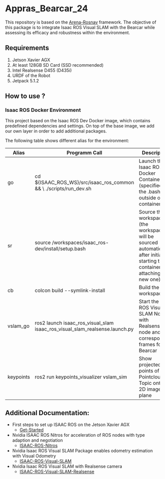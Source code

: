# Appras_Bearcar_24

This repository is based on the [Arena-Rosnav](https://arena-rosnav.readthedocs.io/en/latest/) framework. The objective of this package is to integrate Isaac ROS Visual SLAM with the Bearcar while assessing its efficacy and robustness within the environment.

## Requirements

1. Jetson Xavier AGX 
2. At least 128GB SD Card (SSD recommended)
3. Intel Realsense D455 (D435i)
4. URDF of the Robot 
5. Jetpack 5.1.2

## How to use ?

### Isaac ROS Docker Environment

This project based on the Isaac ROS Dev Docker image, which contains predefined dependencies and settings. 
On top of the base image, we add our own layer in order to add additional packages.

The following table shows different alias for the environment:


| Alias                              | Programm Call | Description  |
|----------                          |----------     |----------    |
| go                                 | cd ${ISAAC_ROS_WS}/src/isaac_ros_common && \ ./scripts/run_dev.sh            | Launch the Isaac ROS Docker Container (specified in the .bashrc outside of the container)                                           |
| sr                                 | source /workspaces/isaac_ros-dev/install/setup.bash                          | Source the workspace (the workspace will be sourced automatically after initially starting the container or attaching a new one)    |
| cb                                 | colcon build --symlink-install                                               | Build the workspace                                                                                                                 |  
| vslam_go                           | ros2 launch isaac_ros_visual_slam isaac_ros_visual_slam_realsense.launch.py  | Start the Isaac ROS Visual SLAM Node with Realsense node and the corresponding frames for Bearcar                                   |
| keypoints                          | ros2 run keypoints_visualizer vslam_sim                                      | Show projected 3D points of the Pointcloud2 Topic onto the 2D image plane                                                           |

## Additional Documentation:
- First steps to set up ISAAC ROS on the Jetson Xavier AGX
     - [Get-Started]([https://flatland-simulator.readthedocs.io/en/latest/](https://web.archive.org/web/20240226200225/https://nvidia-isaac-ros.github.io/getting_started/index.html))
- Nvidia ISAAC ROS Nitros for acceleration of ROS nodes with type adaption and negotiation
     - [ISAAC-ROS-Nitros](https://nvidia-isaac-ros.github.io/repositories_and_packages/isaac_ros_visual_slam/isaac_ros_visual_slam/index.html#quickstart)
 - Nvidia Isaac ROS Visual SLAM Package enables odometry estimation with Visual Odometry 
     - [ISAAC-ROS-Visual-SLAM](https://web.archive.org/web/20240413190927/https://nvidia-isaac-ros.github.io/repositories_and_packages/isaac_ros_nitros/index.html)
- Nvidia Isaac ROS Visual SLAM with Realsense camera
     - [ISAAC-ROS-Visual-SLAM-Realsense](https://web.archive.org/web/20240226195409/https://nvidia-isaac-ros.github.io/concepts/visual_slam/cuvslam/tutorial_realsense.html)

